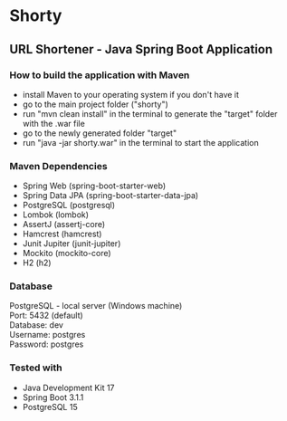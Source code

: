 # Shorty
## URL Shortener - Java Spring Boot Application

### How to build the application with Maven
* install Maven to your operating system if you don't have it
* go to the main project folder ("shorty")
* run "mvn clean install" in the terminal to generate the "target" folder with the .war file
* go to the newly generated folder "target"
* run "java -jar shorty.war" in the terminal to start the application

### Maven Dependencies
* Spring Web (spring-boot-starter-web)
* Spring Data JPA (spring-boot-starter-data-jpa)
* PostgreSQL (postgresql)
* Lombok (lombok)
* AssertJ (assertj-core)
* Hamcrest (hamcrest)
* Junit Jupiter (junit-jupiter)
* Mockito (mockito-core)
* H2 (h2)

### Database
PostgreSQL - local server (Windows machine)\
Port: 5432 (default)\
Database: dev\
Username: postgres\
Password: postgres

### Tested with
* Java Development Kit 17
* Spring Boot 3.1.1
* PostgreSQL 15